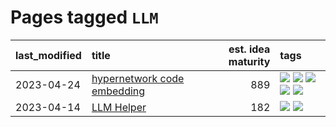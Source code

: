 # Pages tagged `LLM`

|last_modified|title|est. idea maturity|tags
|:---|:---|---:|:---|
|2023-04-24|[hypernetwork code embedding](../hypernetwork_embedding_for_code.md)|889|[![](https://img.shields.io/badge/tag-LLM-99b5f2)](../tags/LLM.md) [![](https://img.shields.io/badge/tag-embeddings-d46ff4)](../tags/embeddings.md) [![](https://img.shields.io/badge/tag-machinelearning-2b1224)](../tags/machinelearning.md) [![](https://img.shields.io/badge/tag-models-35b163)](../tags/models.md) [![](https://img.shields.io/badge/tag-nlp-faa2fc)](../tags/nlp.md)|
|2023-04-14|[LLM Helper](../llm-helper.md)|182|[![](https://img.shields.io/badge/tag-LLM-99b5f2)](../tags/LLM.md) [![](https://img.shields.io/badge/tag-tooling-4bcfd8)](../tags/tooling.md)|
